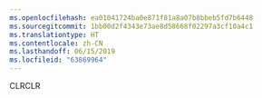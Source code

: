```yaml
---
ms.openlocfilehash: ea01041724ba0e871f81a8a07b8bbeb5fd7b6448
ms.sourcegitcommit: 1bb00d2f4343e73ae8d58668f02297a3cf10a4c1
ms.translationtype: HT
ms.contentlocale: zh-CN
ms.lasthandoff: 06/15/2019
ms.locfileid: "63869964"
---
```

<span data-ttu-id="5cf0a-101">CLR</span><span class="sxs-lookup"><span data-stu-id="5cf0a-101">CLR</span></span>